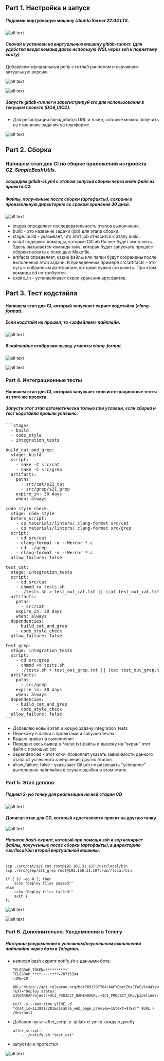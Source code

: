   
## Part 1. Настройка и запуск       

##### Подними виртуальную машину *Ubuntu Server 22.04 LTS*.

![alt text](screen/1.1.png)

##### Скачай и установи на виртуальную машину **gitlab-runner**. (для удобства ввода команд далее использую WSL через ssh к поднятому хосту)

Добавляем официальный репу с гитлаб раннером и скачиваем актуальную версию

![alt text](screen/1.2.png)


![alt text](screen/1.3.png)

##### Запусти **gitlab-runner** и зарегистрируй его для использования в текущем проекте (*DO6_CICD*).
- Для регистрации понадобятся URL и токен, которые можно получить на страничке задания на платформе.

![alt text](screen/1.4.png)

## Part 2. Сборка

### Напишем этап для **CI** по сборке приложений из проекта *C2_SimpleBashUtils*.

##### создадим _gitlab-ci.yml_ с этапом запуска сборки через мейк файл из проекта _C2_.

##### Файлы, полученные после сборки (артефакты), сохрани в произвольную директорию со сроком хранения 30 дней.

![alt text](screen/1.5.png)

- stages определяет последовательность этапов выполнения.
- build - это название задачи (job) для этапа сборки.
- stage: build - указывает, что этот job относится к этапу build.
- script содержит команды, которые GitLab Runner будет выполнять. Здесь вызывается команда `make`, которая будет запускать процесс сборки проекта с помощью Makefile.
- artifacts определяет, какие файлы или папки будут сохранены после выполнения этой задачи. В приведенном примере src/artifacts - это путь к собранным артефактам, которые нужно сохранить. При этом команда cd не требуется.
- expire_in - устанавливает скрок хранения артефактов.

## Part 3. Тест кодстайла


#### Напишем этап для **CI**, который запускает скрипт кодстайла (*clang-format*).

##### Если кодстайл не прошел, то «зафейлим» пайплайн.

![alt text](screen/1.6.png)

##### В пайплайне отобразим вывод утилиты *clang-format*.

![alt text](screen/1.8.png)  

![alt text](screen/1.7.png)


### Part 4. Интеграционные тесты

#### Напишем этап для **CI**, который запускает твои интеграционные тесты из того же проекта.

##### Запусти этот этап автоматически только при условии, если сборка и тест кодстайла прошли успешно.    


<pre>
```stages:  
  - build
  - code_style
  - integration_tests

build_cat_and_grep:
  stage: build
  script:
    - make -C src/cat
    - make -C src/grep
  artifacts:
    paths:
      - src/cat/s21_cat
      - src/grep/s21_grep
    expire_in: 30 days 
    when: always

code_style_check:
  stage: code_style
  before_script:
    - cp materials/linters/.clang-format src/cat
    - cp materials/linters/.clang-format src/grep
  script:
    - cd src/cat
    - clang-format -n --Werror *.c
    - cd ../grep
    - clang-format -n --Werror *.c
  allow_failure: false

test_cat:
  stage: integration_tests
  script:
    - cd src/cat
    - chmod +x tests.sh
    - ./tests.sh > test_out_cat.txt || (cat test_out_cat.txt && exit 1)
  artifacts:
    paths:
      - src/cat
    expire_in: 30 days 
    when: always
  dependencies:
    - build_cat_and_grep
    - code_style_check
  allow_failure: false

test_grep:
  stage: integration_tests
  script:
    - cd src/grep
    - chmod +x tests.sh
    - ./tests.sh > test_out_grep.txt || (cat test_out_grep.txt && exit 1)
  artifacts:
    paths:
      - src/grep
    expire_in: 30 days 
    when: always
  dependencies:
    - build_cat_and_grep
    - code_style_check
  allow_failure: false
```
</pre>

- Добавляю новый этап и новую задачу integration_tests
- Перехожу в папки с проектами и запускю тесты
- Выдаю права на выполнение
- Передаю весь вывод в *outut.txt файлы и вывожу на "экран" этот файл с помощью cat
- dependencies - этот ключ позволяет указать зависимости данного этапа от успешного завершения других этапов.
- allow_failure: false - указывает GitLab не разрешать "успешное" выполнение пайплайна в случае ошибки в этом этапе.

### Part 5. Этап деплоя

 ##### Поднял 2-ую тачку для реализации на ней стадии CD

 ![alt text](screen/2.0.png)

 #### Дописал этап для **CD**, который «доставляет» проект на другую тачку.

![alt text](screen/2.1.png)


##### Напиcал bash-скрипт, который при помощи **ssh** и **scp** копирует файлы, полученные после сборки (артефакты), в директорию */usr/local/bin* второй виртуальной машины.

``` #!/bin/bash
  
scp ./src/cat/s21_cat root@192.168.31.187:/usr/local/bin 
scp ./src/grep/s21_grep root@192.168.31.187:/usr/local/bin  

if [ $? -eq 0 ]; then
    echo "Deploy files passed!"
else
    echo "Deploy files failed!"
    exit 1  
fi
```
![alt text](screen/2.2.png)

![alt text](screen/2.3.png)

### Part 6. Дополнительно. Уведомления в Телегу


##### Настроил уведомления о успешном/неуспешном выполнении пайплайна через бота в *Telegram*.

- написал bash скрипт notify.sh c данными бота:

  ``` #!/bin/bash
  TELEGRAM_TOKEN=**********
  TELEGRAM_****----****=70735394
  TIME=10 

  URL="https://api.telegram.org/bot7092707704:AAFYQprtZbxEFeEVknO4Yswmpf4AwKjzLTw/sendMessage"
  TEXT="Deploy status: $1%0A%0AProject:+$CI_PROJECT_NAME%0AURL:+$CI_PROJECT_URL/pipelines/$CI_PIPELINE_ID/%0ABranch:+$CI_COMMIT_REF_SLUG" 

  curl -s --max-time $TIME -d "chat_id=1139317201&disable_web_page_preview=1&text=$TEXT" $URL > /dev/null
  ```
- Добавил пункт after_script в .gitlab-ci.yml в каждую джобу

  ```
  after_script:
      - ./notify.sh "test_cat"
  ```
- запустил и протестил

![alt text](screen/2.4.png)

